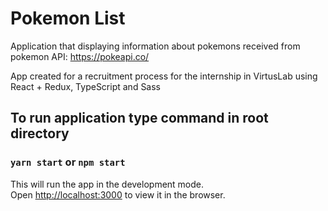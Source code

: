 # Pokemon List

Application that displaying information about pokemons received from pokemon API: https://pokeapi.co/

App created for a recruitment process for the internship in VirtusLab using React + Redux, TypeScript and Sass

## To run application type command in root directory
### `yarn start` or `npm start`

This will run the app in the development mode.\
Open [http://localhost:3000](http://localhost:3000) to view it in the browser.
